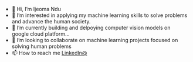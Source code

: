 - 👋 Hi, I’m Ijeoma Ndu
- 👀 I’m interested in applying my machine learning skills to solve problems and advance the human society.
- 🌱 I’m currently building and delpoying computer vision models on google cloud platform...
- 💞️ I’m looking to collaborate on machine learning projects focused on solving human problems
- 📫 How to reach me [LinkedIn@](linkedin.com/in/ijeoma-ndu)

<!---
ijeendu/ijeendu is a ✨ special ✨ repository because its `README.md` (this file) appears on your GitHub profile.
You can click the Preview link to take a look at your changes.
--->
